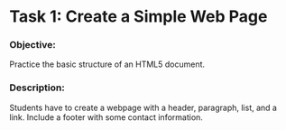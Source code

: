 
# Task 1: Create a Simple Web Page
### Objective: 
Practice the basic structure of an HTML5 document.

### Description: 
Students have to create a webpage with a header, paragraph, list, and a link. Include a footer with some contact information.
